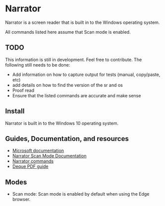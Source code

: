 # Narrator

Narrator is a screen reader that is built in to the Windows operating system.

All commands listed here assume that Scan mode is enabled.

## TODO

This information is still in development. Feel free to contribute. The following still needs to be done:

* Add information on how to capture output for tests (manual, copy/paste, etc)
* add details on how to find the version of the sr and os
* Proof read
* Ensure that the listed commands are accurate and make sense

## Install

Narrator is built in to the Windows 10 operating system.

## Guides, Documentation, and resources

* [Microsoft documentation](https://support.microsoft.com/en-us/help/22798/windows-10-narrator-get-started)
* [Narrator Scan Mode Documentation](https://support.microsoft.com/en-us/help/22809)
* [Narrator commands](https://support.microsoft.com/en-us/help/22806)
* [Deque PDF guide](https://dequeuniversity.com/assets/pdf/screenreaders/narrator-guide.pdf)

## Modes

* Scan mode: Scan mode is enabled by default when using the Edge browser.
